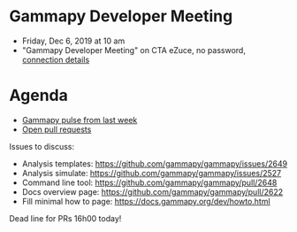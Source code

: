 # Gammapy Developer Meeting

* Friday, Dec 6, 2019 at 10 am
* "Gammapy Developer Meeting" on CTA eZuce, no password, [connection details](../ezuce.txt)

# Agenda

* [Gammapy pulse from last week](https://github.com/gammapy/gammapy/pulse)
* [Open pull requests](https://github.com/gammapy/gammapy/pulls)

Issues to discuss:
- Analysis templates: https://github.com/gammapy/gammapy/issues/2649
- Analysis simulate: https://github.com/gammapy/gammapy/issues/2527
- Command line tool: https://github.com/gammapy/gammapy/pull/2648
- Docs overview page: https://github.com/gammapy/gammapy/pull/2622
- Fill minimal how to page: https://docs.gammapy.org/dev/howto.html

Dead line for PRs 16h00 today!

